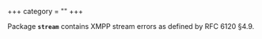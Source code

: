 +++
category = ""
+++

Package **`stream`** contains XMPP stream errors as defined by RFC 6120 §4.9.
